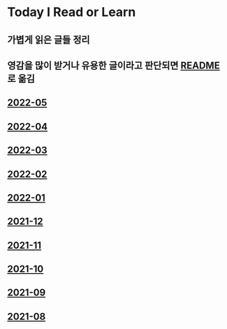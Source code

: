 # Today I Read or Learn

## 가볍게 읽은 글들 정리

## 영감을 많이 받거나 유용한 글이라고 판단되면 [README](https://github.com/eomttt/studies) 로 옮김

## [2022-05](https://github.com/eomttt/studies/blob/master/TDRL/202205.md)

## [2022-04](https://github.com/eomttt/studies/blob/master/TDRL/202204.md)

## [2022-03](https://github.com/eomttt/studies/blob/master/TDRL/202203.md)

## [2022-02](https://github.com/eomttt/studies/blob/master/TDRL/202202.md)

## [2022-01](https://github.com/eomttt/studies/blob/master/TDRL/202201.md)

## [2021-12](https://github.com/eomttt/studies/blob/master/TDRL/202112.md)

## [2021-11](https://github.com/eomttt/studies/blob/master/TDRL/202111.md)

## [2021-10](https://github.com/eomttt/studies/blob/master/TDRL/202110.md)

## [2021-09](https://github.com/eomttt/studies/blob/master/TDRL/202109.md)

## [2021-08](https://github.com/eomttt/studies/blob/master/TDRL/202108.md)
